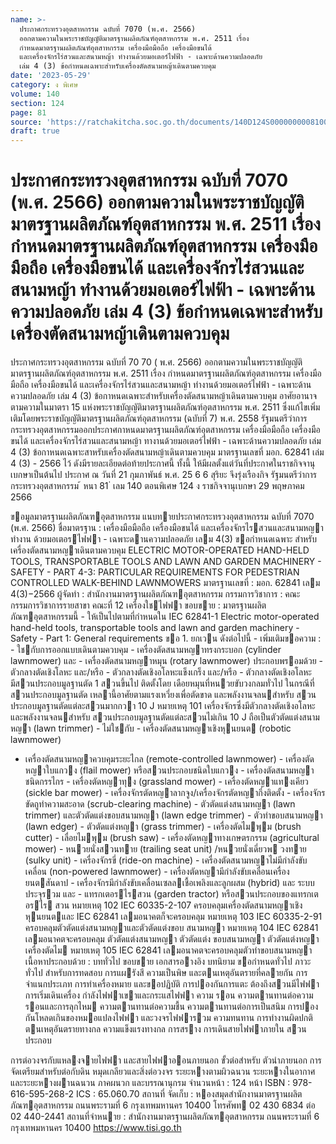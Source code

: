 ```yaml
---
name: >-
  ประกาศกระทรวงอุตสาหกรรม ฉบับที่ 7070 (พ.ศ. 2566)
  ออกตามความในพระราชบัญญัติมาตรฐานผลิตภัณฑ์อุตสาหกรรม พ.ศ. 2511 เรื่อง
  กำหนดมาตรฐานผลิตภัณฑ์อุตสาหกรรม เครื่องมือมือถือ เครื่องมือขนได้
  และเครื่องจักรไร่สวนและสนามหญ้า ทำงานด้วยมอเตอร์ไฟฟ้า - เฉพาะด้านความปลอดภัย
  เล่ม 4 (3) ข้อกำหนดเฉพาะสำหรับเครื่องตัดสนามหญ้าเดินตามควบคุม
date: '2023-05-29'
category: ง พิเศษ
volume: 140
section: 124
page: 81
source: 'https://ratchakitcha.soc.go.th/documents/140D124S0000000008100.pdf'
draft: true
---
```


# ประกาศกระทรวงอุตสาหกรรม ฉบับที่ 7070 (พ.ศ. 2566) ออกตามความในพระราชบัญญัติมาตรฐานผลิตภัณฑ์อุตสาหกรรม พ.ศ. 2511 เรื่อง กำหนดมาตรฐานผลิตภัณฑ์อุตสาหกรรม เครื่องมือมือถือ เครื่องมือขนได้ และเครื่องจักรไร่สวนและสนามหญ้า ทำงานด้วยมอเตอร์ไฟฟ้า - เฉพาะด้านความปลอดภัย เล่ม 4 (3) ข้อกำหนดเฉพาะสำหรับเครื่องตัดสนามหญ้าเดินตามควบคุม

ประกาศกระทรวงอุตสาหกรรม ฉบับที่ 70 70 ( พ.ศ. 2566) ออกตามความในพระราชบัญญัติมาตรฐานผลิตภัณฑ์อุตสาหกรรม พ.ศ. 2511 เรื่อง กำหนดมาตรฐานผลิตภัณฑ์อุตสาหกรรม เครื่องมือมือถือ เครื่องมือขนได้ และเครื่องจักรไร่สวนและสนามหญ้า ทำงานด้วยมอเตอร์ไฟฟ้า - เฉพาะด้านความปลอดภัย เล่ม 4 (3) ข้อกาหนดเฉพาะสำหรับเครื่องตัดสนามหญ้าเดินตามควบคุม อาศัยอานาจตามความในมาตรา 15 แห่งพระราชบัญญัติมาตรฐานผลิตภัณฑ์อุตสาหกรรม พ.ศ. 2511 ซึ่งแก้ไขเพิ่มเติมโดยพระราชบัญญัติมาตรฐานผลิตภัณฑ์อุตสาหกรรม (ฉบับที่ 7) พ.ศ. 2558 รัฐมนตรีว่าการกระทรวงอุตสาหกรรมออกประกาศกาหนดมาตรฐานผลิตภัณฑ์อุตสาหกรรม เครื่องมือมือถือ เครื่องมือขนได้ และเครื่องจักรไร่สวนและสนามหญ้า ทางานด้วยมอเตอร์ไฟฟ้า - เฉพาะด้านความปลอดภัย เล่ม 4 (3) ข้อกาหนดเฉพาะสาหรับเครื่องตัดสนามหญ้าเดินตามควบคุม มาตรฐานเลขที่ มอก. 62841 เล่ม 4 (3) - 2566 ไว้ ดังมีรายละเอียดต่อท้ายประกาศนี้ ทั้งนี้ ให้มีผลตั้งแต่วันที่ประกาศในราชกิจจานุเบกษาเป็นต้นไป ประกาศ ณ วันที่ 21 กุมภาพันธ์ พ.ศ. 25 6 6 สุริยะ จึงรุ่งเรืองกิจ รัฐมนตรีว่าการกระทรวงอุตสาหกรรม ้ หนา 81 ่ เลม 140 ตอนพิเศษ 124 ง ราชกิจจานุเบกษา 29 พฤษภาคม 2566

ขอมูลมาตรฐานผลิตภัณฑอุตสาหกรรม แนบทายประกาศกระทรวงอุตสาหกรรม ฉบับที่ 7070 (พ.ศ. 2566) ชื่อมาตรฐาน : เครื่องมือมือถือ เครื่องมือขนได้ และเครื่องจักรไรสวนและสนามหญา ทํางาน ด้วยมอเตอรไฟฟา - เฉพาะดานความปลอดภัย เลม 4(3) ขอกําหนดเฉพาะ สําหรับเครื่องตัดสนามหญาเดินตามควบคุม ELECTRIC MOTOR-OPERATED HAND-HELD TOOLS, TRANSPORTABLE TOOLS AND LAWN AND GARDEN MACHINERY - SAFETY - PART 4-3: PARTICULAR REQUIREMENTS FOR PEDESTRIAN CONTROLLED WALK-BEHIND LAWNMOWERS มาตรฐานเลขที่ : มอก. 62841 เลม 4(3)−2566 ผู้จัดทํา : สํานักงานมาตรฐานผลิตภัณฑอุตสาหกรรม กรรมการวิชาการ : คณะกรรมการวิชาการรายสาขา คณะที่ 12 เครื่องใชไฟฟา ขอบขาย : มาตรฐานผลิตภัณฑอุตสาหกรรมนี้ - ให้เป็นไปตามที่กําหนดใน IEC 62841-1 Electric motor-operated hand-held tools, transportable tools and lawn and garden machinery - Safety - Part 1: General requirements ขอ 1. ยกเวน ดังต่อไปนี้ - เพิ่มเติมขอความ : - ใชกับการออกแบบเดินตามควบคุม - เครื่องตัดสนามหญาทรงกระบอก (cylinder lawnmower) และ - เครื่องตัดสนามหญาหมุน (rotary lawnmower) ประกอบพรอมด้วย - ตัวกลางตัดเชิงโลหะ และ/หรือ - ตัวกลางตัดเชิงอโลหะแข็งเกร็ง และ/หรือ - ตัวกลางตัดเชิงอโลหะมีสวนประกอบมูลฐานตัด 1 สวนขึ้นไป ติดตั้งโดย เดือยหมุนที่หนวยขับวงกลมทั่วไป ในกรณีที่สวนประกอบมูลฐานตัด เหลานี้อาศัยตามแรงเหวี่ยงเพื่อตัดขาด และพลังงานจลนสําหรับ สวนประกอบมูลฐานตัดแต่ละสวนมากกวา 10 J หมายเหตุ 101 เครื่องจักรซึ่งมีตัวกลางตัดเชิงอโลหะและพลังงานจลนสําหรับ สวนประกอบมูลฐานตัดแต่ละสวนไม่เกิน 10 J ถือเป็นตัวตัดแต่งสนาม หญำ (lawn trimmer) - ไม่ใชกับ - เครื่องตัดสนามหญาเชิงหุนยนต (robotic lawnmower)

- เครื่องตัดสนามหญาควบคุมระยะไกล (remote-controlled lawnmower) - เครื่องตัดหญาใบแกวง (flail mower) หรือสวนประกอบชนิดใบแกวง - เครื่องตัดสนามหญาชนิดกรรไกร - เครื่องตัดหญาทุง (grassland mower) - เครื่องตัดหญาแทงเคียว (sickle bar mower) - เครื่องจักรตัดหญาลากจูง/เครื่องจักรตัดหญากึ่งติดตั้ง - เครื่องจักรขัดถูทําความสะอาด (scrub-clearing machine) - ตัวตัดแต่งสนามหญา (lawn trimmer) และตัวตัดแต่งขอบสนามหญา (lawn edge trimmer) - ตัวทําขอบสนามหญา (lawn edger) - ตัวตัดแต่งหญา (grass trimmer) - เครื่องตัดไมพุม (brush cutter) - เลื่อยไมพุม (brush saw) - เครื่องตัดหญาทางเกษตรกรรม (agricultural mower) - หนวยนั่งสวนทาย (trailing seat unit) /หนวยนั่งเดี่ยวพ วงทาย (sulky unit) - เครื่องจักรขี่ (ride-on machine) - เครื่องตัดสนามหญาไม่มีกําลังขับเคลื่อน (non-powered lawnmower) - เครื่องตัดหญามีกําลังขับเคลื่อนเครื่องยนตสันดาป - เครื่องจักรมีกําลังขับเคลื่อนเซลลเชื้อเพลิงและลูกผสม (hybrid) และ ระบบประจุรวม และ - แทรกเตอรไรสวน (garden tractor) หรือสวนประกอบของแทรกเตอรไร สวน หมายเหตุ 102 IEC 60335-2-107 ครอบคลุมเครื่องตัดสนามหญาเชิงหุนยนตและ IEC 62841 เลมอนาคตก็จะครอบคลุม หมายเหตุ 103 IEC 60335-2-91 ครอบคลุมตัวตัดแต่งสนามหญาและตัวตัดแต่งขอบ สนามหญา หมายเหตุ 104 IEC 62841 เลมอนาคตจะครอบคลุม ตัวตัดแต่งสนามหญา ตัวตัดแต่ง ขอบสนามหญา ตัวตัดแต่งหญา เครื่องตัดไม หมายเหตุ 105 IEC 62841 เลมอนาคตจะครอบคลุมตัวทําขอบสนามหญา เนื้อหาประกอบด้วย : บททั่วไป ขอบขาย เอกสารอางอิง บทนิยาม ขอกําหนดทั่วไป ภาวะทั่วไป สําหรับการทดสอบ การแผรังสี ความเป็นพิษ และตนเหตุอันตรายที่คลายกัน การจําแนกประเภท การทําเครื่องหมาย และขอปฏิบัติ การปองกันการแตะ ต้องถึงสวนมีไฟฟา การเริ่มเดินเครื่อง กําลังไฟฟาเขาและกระแสไฟฟา ความ รอน ความตานทานต่อความรอนและการลุกไหม ความตานทานต่อความชื้น ความตานทานต่อการเป็นสนิม การปองกันโหลดเกินของหมอแปลงไฟฟา และวงจรไฟฟารวม ความทนทาน การทํางานผิดปกติ ตนเหตุอันตรายทางกล ความแข็งแรงทางกล การสราง การเดินสายไฟฟาภายใน สวนประกอบ

การต่อวงจรกับแหลงจายไฟฟา และสายไฟฟาออนภายนอก ขั้วต่อสําหรับ ตัวนําภายนอก การจัดเตรียมสําหรับต่อกับดิน หมุดเกลียวและสิ่งต่อวงจร ระยะหางตามผิวฉนวน ระยะหางในอากาศ และระยะหางผานฉนวน ภาคผนวก และบรรณานุกรม จํานวนหน้า : 124 หน้า ISBN : 978-616-595-268-2 ICS : 65.060.70 สถานที่ จัดเก็บ : หองสมุดสํานักงานมาตรฐานผลิตภัณฑอุตสาหกรรม ถนนพระรามที่ 6 กรุงเทพมหานคร 10400 โทรศัพท 02 430 6834 ต่อ 02 440-2441 สถานที่จําหนาย : สํานักงานมาตรฐานผลิตภัณฑอุตสาหกรรม ถนนพระรามที่ 6 กรุงเทพมหานคร 10400 https://www.tisi.go.th
